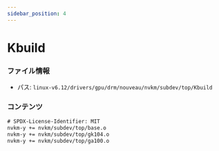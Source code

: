 ```yaml
---
sidebar_position: 4
---
```

# Kbuild

### ファイル情報

- パス: `linux-v6.12/drivers/gpu/drm/nouveau/nvkm/subdev/top/Kbuild`

### コンテンツ

```txt
# SPDX-License-Identifier: MIT
nvkm-y += nvkm/subdev/top/base.o
nvkm-y += nvkm/subdev/top/gk104.o
nvkm-y += nvkm/subdev/top/ga100.o

```
